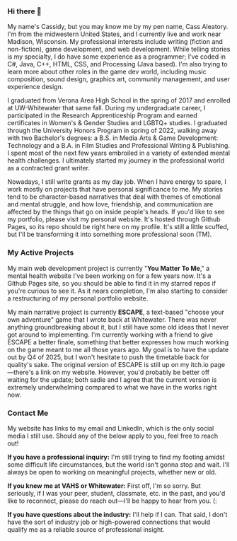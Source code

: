 <!--
**AleatoryCM/AleatoryCM** is a ✨ _special_ ✨ repository because its `README.md` (this file) appears on your GitHub profile.

Here are some ideas to get you started:

- 🔭 I’m currently working on ...
- 🌱 I’m currently learning ...
- 👯 I’m looking to collaborate on ...
- 🤔 I’m looking for help with ...
- 💬 Ask me about ...
- 📫 How to reach me: ...
- 😄 Pronouns: ...
- ⚡ Fun fact: ...
-->

### Hi there 👋

My name's Cassidy, but you may know me by my pen name, Cass Aleatory. I'm from the midwestern United States, and I currently live and work near Madison, Wisconsin. My professional interests include writing (fiction and non-fiction), game development, and web development. While telling stories is my specialty, I do have some experience as a programmer; I've coded in C#, Java, C++, HTML, CSS, and Processing (Java based). I'm also trying to learn more about other roles in the game dev world, including music composition, sound design, graphics art, community management, and user experience design.

I graduated from Verona Area High School in the spring of 2017 and enrolled at UW-Whitewater that same fall. During my undergraduate career, I participated in the Research Apprenticeship Program and earned certificates in Women's & Gender Studies and LGBTQ+ studies. I graduated through the University Honors Program in spring of 2022, walking away with two Bachelor's degrees: a B.S. in Media Arts & Game Development: Technology and a B.A. in Film Studies and Professional Writing & Publishing. I spent most of the next few years embroiled in a variety of extended mental health challenges. I ultimately started my journey in the professional world as a contracted grant writer.

Nowadays, I still write grants as my day job. When I have energy to spare, I work mostly on projects that have personal significance to me. My stories tend to be character-based narratives that deal with themes of emotional and mental struggle, and how love, friendship, and communication are affected by the things that go on inside people's heads. If you'd like to see my portfolio, please visit my personal website. It's hosted through Github Pages, so its repo should be right here on my profile. It's still a little scuffed, but I'll be transforming it into something more professional soon (TM).


### My Active Projects

My main web development project is currently "**You Matter To Me**," a mental health website I've been working on for a few years now. It's a Github Pages site, so you should be able to find it in my starred repos if you're curious to see it. As it nears completion, I'm also starting to consider a restructuring of my personal portfolio website.

My main narrative project is currently **ESCAPE**, a text-based "choose your own adventure" game that I wrote back at Whitewater. There was never anything groundbreaking about it, but I still have some old ideas that I never got around to implementing. I'm currently working with a friend to give ESCAPE a better finale, something that better expresses how much working on the game meant to me all those years ago. My goal is to have the update out by Q4 of 2025, but I won't hesitate to push the timetable back for quality's sake. The original version of ESCAPE is still up on my itch.io page—there's a link on my website. However, you'd probably be better off waiting for the update; both sadie and I agree that the current version is extremely underwhelming compared to what we have in the works right now.


### Contact Me

My website has links to my email and LinkedIn, which is the only social media I still use. Should any of the below apply to you, feel free to reach out!

**If you have a professional inquiry:** I'm still trying to find my footing amidst some difficult life circumstances, but the world isn't gonna stop and wait. I'll always be open to working on meaningful projects, whether new or old.

**If you knew me at VAHS or Whitewater:** First off, I'm so sorry. But seriously, if I was your peer, student, classmate, etc. in the past, and you'd like to reconnect, please do reach out—I'll be happy to hear from you. (:

**If you have questions about the industry:** I'll help if I can. That said, I don't have the sort of industry job or high-powered connections that would qualify me as a reliable source of professional insight.
